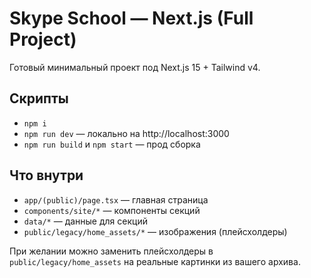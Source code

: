 # Skype School — Next.js (Full Project)

Готовый минимальный проект под Next.js 15 + Tailwind v4.

## Скрипты
- `npm i`
- `npm run dev` — локально на http://localhost:3000
- `npm run build` и `npm start` — прод сборка

## Что внутри
- `app/(public)/page.tsx` — главная страница
- `components/site/*` — компоненты секций
- `data/*` — данные для секций
- `public/legacy/home_assets/*` — изображения (плейсхолдеры)

При желании можно заменить плейсхолдеры в `public/legacy/home_assets` на реальные картинки из вашего архива.

